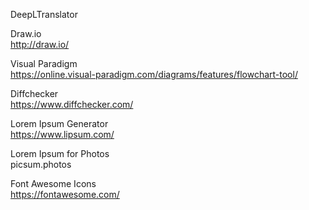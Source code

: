 DeepLTranslator <br>

Draw.io <br>
http://draw.io/

Visual Paradigm<br>
https://online.visual-paradigm.com/diagrams/features/flowchart-tool/

Diffchecker<br>
https://www.diffchecker.com/

Lorem Ipsum Generator<br>
https://www.lipsum.com/

Lorem Ipsum for Photos<br/>
picsum.photos

Font Awesome Icons<br/>
https://fontawesome.com/

